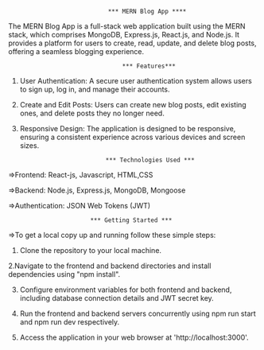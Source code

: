                                 *** MERN Blog App ****

The MERN Blog App is a full-stack web application built using the MERN stack, which comprises MongoDB, Express.js, React.js, and Node.js. It provides a platform for users to create, read, update, and delete blog posts, offering a seamless blogging experience.


                                    *** Features***

1. User Authentication: A secure user authentication system allows users to sign up, log in, and manage their accounts.

2. Create and Edit Posts: Users can create new blog posts, edit existing ones, and delete posts they no longer need.

3. Responsive Design: The application is designed to be responsive, ensuring a consistent experience across various devices and screen sizes.




                               *** Technologies Used ***

=>Frontend: React-js, Javascript, HTML,CSS

=>Backend: Node.js, Express.js, MongoDB, Mongoose

=>Authentication: JSON Web Tokens (JWT)



                           *** Getting Started ***

 =>To get a local copy up and running follow these simple steps:

1. Clone the repository to your local machine.

2.Navigate to the frontend and backend directories and install dependencies using "npm install".

3. Configure environment variables for both frontend and backend, including database connection details and JWT secret key.

4. Run the frontend and backend servers concurrently using npm run start and npm run dev respectively.
   
5. Access the application in your web browser at 'http://localhost:3000'.

